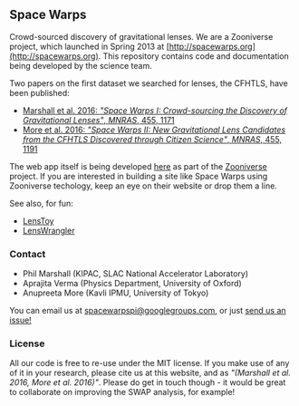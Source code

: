 Space Warps
-----------

Crowd-sourced discovery of gravitational lenses. We are a Zooniverse project,
which launched in Spring 2013 at [http://spacewarps.org](http://spacewarps.org). This repository contains code and documentation
being developed by the science team.

Two papers on the first dataset we searched for lenses, the CFHTLS, have been published:

* [Marshall et al. 2016: *"Space Warps I: Crowd-sourcing the Discovery of Gravitational Lenses"*, *MNRAS*, 455, 1171](https://github.com/drphilmarshall/SpaceWarps/raw/master/doc/sw-system.pdf)
* [More et al. 2016: *"Space Warps II: New Gravitational Lens Candidates from the CFHTLS Discovered through Citizen Science"*, *MNRAS*, 455, 1191](https://github.com/drphilmarshall/SpaceWarps/raw/master/doc/sw-cfhtls.pdf)

The web app itself is being developed [here](https://github.com/zooniverse/Lens-Zoo) as part of the [Zooniverse](http://zooniverse.org) project. If you are interested in building a site like Space Warps using Zooniverse techology, keep an eye on their website or drop them a line.

See also, for fun:
* [LensToy](http://github.com/slowe/LensToy/)
* [LensWrangler](http://github.com/drphilmarshall/LensWrangler/)


### Contact

* Phil Marshall (KIPAC, SLAC National Accelerator Laboratory)
* Aprajita Verma (Physics Department, University of Oxford)
* Anupreeta More (Kavli IPMU, University of Tokyo)

You can email us at [spacewarpspi@googlegroups.com](mailto:spacewarpspi@googlegroups.com), or just [send us an issue!](https://github.com/drphilmarshall/SpaceWarps/issues)

### License

All our code is free to re-use under the MIT license. If you make use of any of it in your research, please cite us at this website, and as *"(Marshall et al. 2016, More et al. 2016)"*. Please do get in touch though - it would be great to collaborate on improving the SWAP analysis, for example!
